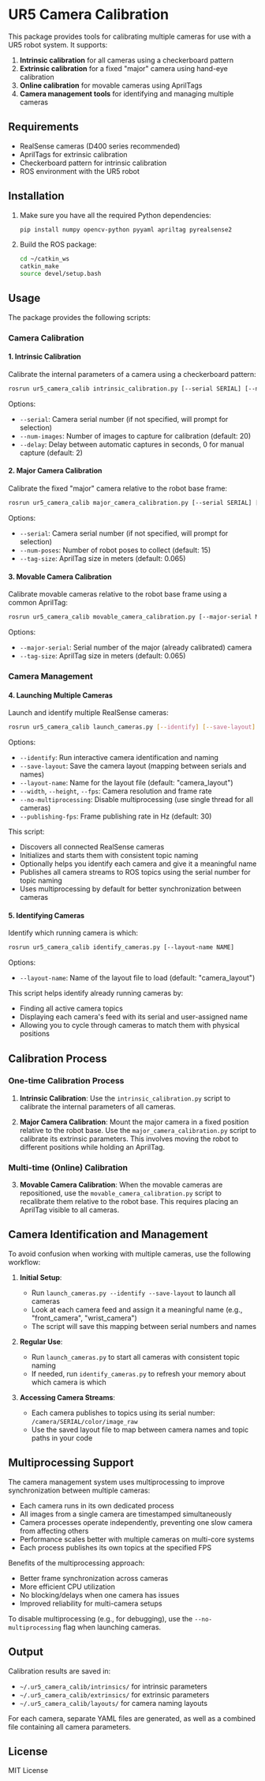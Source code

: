 # UR5 Camera Calibration

This package provides tools for calibrating multiple cameras for use with a UR5 robot system. It supports:

1. **Intrinsic calibration** for all cameras using a checkerboard pattern
2. **Extrinsic calibration** for a fixed "major" camera using hand-eye calibration
3. **Online calibration** for movable cameras using AprilTags
4. **Camera management tools** for identifying and managing multiple cameras

## Requirements

- RealSense cameras (D400 series recommended)
- AprilTags for extrinsic calibration
- Checkerboard pattern for intrinsic calibration
- ROS environment with the UR5 robot

## Installation

1. Make sure you have all the required Python dependencies:
   ```bash
   pip install numpy opencv-python pyyaml apriltag pyrealsense2
   ```

2. Build the ROS package:
   ```bash
   cd ~/catkin_ws
   catkin_make
   source devel/setup.bash
   ```

## Usage

The package provides the following scripts:

### Camera Calibration

#### 1. Intrinsic Calibration

Calibrate the internal parameters of a camera using a checkerboard pattern:

```bash
rosrun ur5_camera_calib intrinsic_calibration.py [--serial SERIAL] [--num-images NUM_IMAGES] [--delay DELAY]
```

Options:
- `--serial`: Camera serial number (if not specified, will prompt for selection)
- `--num-images`: Number of images to capture for calibration (default: 20)
- `--delay`: Delay between automatic captures in seconds, 0 for manual capture (default: 2)

#### 2. Major Camera Calibration

Calibrate the fixed "major" camera relative to the robot base frame:

```bash
rosrun ur5_camera_calib major_camera_calibration.py [--serial SERIAL] [--num-poses NUM_POSES] [--tag-size TAG_SIZE]
```

Options:
- `--serial`: Camera serial number (if not specified, will prompt for selection)
- `--num-poses`: Number of robot poses to collect (default: 15)
- `--tag-size`: AprilTag size in meters (default: 0.065)

#### 3. Movable Camera Calibration

Calibrate movable cameras relative to the robot base frame using a common AprilTag:

```bash
rosrun ur5_camera_calib movable_camera_calibration.py [--major-serial MAJOR_SERIAL] [--tag-size TAG_SIZE]
```

Options:
- `--major-serial`: Serial number of the major (already calibrated) camera
- `--tag-size`: AprilTag size in meters (default: 0.065)

### Camera Management

#### 4. Launching Multiple Cameras

Launch and identify multiple RealSense cameras:

```bash
rosrun ur5_camera_calib launch_cameras.py [--identify] [--save-layout] [--layout-name NAME]
```

Options:
- `--identify`: Run interactive camera identification and naming
- `--save-layout`: Save the camera layout (mapping between serials and names)
- `--layout-name`: Name for the layout file (default: "camera_layout")
- `--width`, `--height`, `--fps`: Camera resolution and frame rate
- `--no-multiprocessing`: Disable multiprocessing (use single thread for all cameras)
- `--publishing-fps`: Frame publishing rate in Hz (default: 30)

This script:
- Discovers all connected RealSense cameras
- Initializes and starts them with consistent topic naming
- Optionally helps you identify each camera and give it a meaningful name
- Publishes all camera streams to ROS topics using the serial number for topic naming
- Uses multiprocessing by default for better synchronization between cameras

#### 5. Identifying Cameras

Identify which running camera is which:

```bash
rosrun ur5_camera_calib identify_cameras.py [--layout-name NAME]
```

Options:
- `--layout-name`: Name of the layout file to load (default: "camera_layout")

This script helps identify already running cameras by:
- Finding all active camera topics
- Displaying each camera's feed with its serial and user-assigned name
- Allowing you to cycle through cameras to match them with physical positions

## Calibration Process

### One-time Calibration Process

1. **Intrinsic Calibration**: Use the `intrinsic_calibration.py` script to calibrate the internal parameters of all cameras.

2. **Major Camera Calibration**: Mount the major camera in a fixed position relative to the robot base. Use the `major_camera_calibration.py` script to calibrate its extrinsic parameters. This involves moving the robot to different positions while holding an AprilTag.

### Multi-time (Online) Calibration

3. **Movable Camera Calibration**: When the movable cameras are repositioned, use the `movable_camera_calibration.py` script to recalibrate them relative to the robot base. This requires placing an AprilTag visible to all cameras.

## Camera Identification and Management

To avoid confusion when working with multiple cameras, use the following workflow:

1. **Initial Setup**:
   - Run `launch_cameras.py --identify --save-layout` to launch all cameras
   - Look at each camera feed and assign it a meaningful name (e.g., "front_camera", "wrist_camera")
   - The script will save this mapping between serial numbers and names

2. **Regular Use**:
   - Run `launch_cameras.py` to start all cameras with consistent topic naming
   - If needed, run `identify_cameras.py` to refresh your memory about which camera is which

3. **Accessing Camera Streams**:
   - Each camera publishes to topics using its serial number: `/camera/SERIAL/color/image_raw`
   - Use the saved layout file to map between camera names and topic paths in your code

## Multiprocessing Support

The camera management system uses multiprocessing to improve synchronization between multiple cameras:

- Each camera runs in its own dedicated process
- All images from a single camera are timestamped simultaneously
- Camera processes operate independently, preventing one slow camera from affecting others
- Performance scales better with multiple cameras on multi-core systems
- Each process publishes its own topics at the specified FPS

Benefits of the multiprocessing approach:
- Better frame synchronization across cameras
- More efficient CPU utilization
- No blocking/delays when one camera has issues
- Improved reliability for multi-camera setups

To disable multiprocessing (e.g., for debugging), use the `--no-multiprocessing` flag when launching cameras.

## Output

Calibration results are saved in:
- `~/.ur5_camera_calib/intrinsics/` for intrinsic parameters
- `~/.ur5_camera_calib/extrinsics/` for extrinsic parameters
- `~/.ur5_camera_calib/layouts/` for camera naming layouts

For each camera, separate YAML files are generated, as well as a combined file containing all camera parameters.

## License

MIT License 